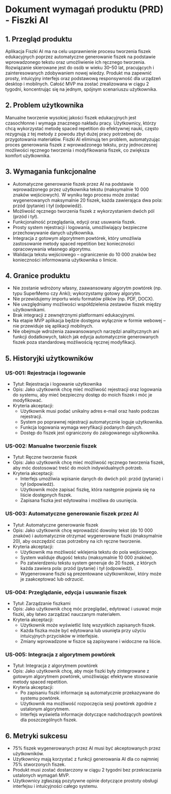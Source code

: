 # Dokument wymagań produktu (PRD) - Fiszki AI

## 1. Przegląd produktu
Aplikacja Fiszki AI ma na celu usprawnienie procesu tworzenia fiszek edukacyjnych poprzez automatyczne generowanie fiszek na podstawie wprowadzonego tekstu oraz umożliwienie ich ręcznego tworzenia. Rozwiązanie skierowane jest do osób w wieku 30–50 lat, pracujących i zainteresowanych zdobywaniem nowej wiedzy. Produkt ma zapewnić prosty, intuicyjny interfejs oraz podstawową responsywność dla urządzeń desktop i mobilnych. Całość MVP ma zostać zrealizowana w ciągu 2 tygodni, koncentrując się na jednym, spójnym scenariuszu użytkownika.

## 2. Problem użytkownika
Manualne tworzenie wysokiej jakości fiszek edukacyjnych jest czasochłonne i wymaga znacznego nakładu pracy. Użytkownicy, którzy chcą wykorzystać metodę spaced repetition do efektywnej nauki, często rezygnują z tej metody z powodu zbyt dużej pracy potrzebnej do przygotowania materiałów. Fiszki AI eliminują ten problem, automatyzując proces generowania fiszek z wprowadzonego tekstu, przy jednoczesnej możliwości ręcznego tworzenia i modyfikowania fiszek, co zwiększa komfort użytkownika.

## 3. Wymagania funkcjonalne
- Automatyczne generowanie fiszek przez AI na podstawie wprowadzonego przez użytkownika tekstu (maksymalnie 10 000 znaków wejściowych). W wyniku tego procesu może zostać wygenerowanych maksymalnie 20 fiszek, każda zawierająca dwa pola: przód (pytanie) i tył (odpowiedź).
- Możliwość ręcznego tworzenia fiszek z wykorzystaniem dwóch pól (przód i tył).
- Funkcjonalność przeglądania, edycji oraz usuwania fiszek.
- Prosty system rejestracji i logowania, umożliwiający bezpieczne przechowywanie danych użytkownika.
- Integracja z gotowym algorytmem powtórek, który umożliwia zastosowanie metody spaced repetition bez konieczności opracowywania własnego algorytmu.
- Walidacja tekstu wejściowego – ograniczenie do 10 000 znaków bez konieczności informowania użytkownika o limicie.

## 4. Granice produktu
- Nie zostanie wdrożony własny, zaawansowany algorytm powtórek (np. typu SuperMemo czy Anki); wykorzystamy gotowy algorytm.
- Nie przewidujemy importu wielu formatów plików (np. PDF, DOCX).
- Nie uwzględniamy możliwości współdzielenia zestawów fiszek między użytkownikami.
- Brak integracji z zewnętrznymi platformami edukacyjnymi.
- Na etapie MVP aplikacja będzie dostępna wyłącznie w formie webowej – nie przewiduje się aplikacji mobilnych.
- Nie obejmuje wdrożenia zaawansowanych narzędzi analitycznych ani funkcji dodatkowych, takich jak edycja automatycznie generowanych fiszek poza standardową możliwością ręcznej modyfikacji.

## 5. Historyjki użytkowników

### US-001: Rejestracja i logowanie
- Tytuł: Rejestracja i logowanie użytkownika
- Opis: Jako użytkownik chcę mieć możliwość rejestracji oraz logowania do systemu, aby mieć bezpieczny dostęp do moich fiszek i móc je modyfikować.
- Kryteria akceptacji:
  - Użytkownik musi podać unikalny adres e-mail oraz hasło podczas rejestracji.
  - System po poprawnej rejestracji automatycznie loguje użytkownika.
  - Funkcja logowania wymaga weryfikacji podanych danych.
  - Dostęp do fiszek jest ograniczony do zalogowanego użytkownika.

### US-002: Manualne tworzenie fiszek
- Tytuł: Ręczne tworzenie fiszek
- Opis: Jako użytkownik chcę mieć możliwość ręcznego tworzenia fiszek, aby móc dostosować treść do moich indywidualnych potrzeb.
- Kryteria akceptacji:
  - Interfejs umożliwia wpisanie danych do dwóch pól: przód (pytanie) i tył (odpowiedź).
  - Użytkownik może zapisać fiszkę, która następnie pojawia się na liście dostępnych fiszek.
  - Zapisana fiszka jest edytowalna i możliwa do usunięcia.

### US-003: Automatyczne generowanie fiszek przez AI
- Tytuł: Automatyczne generowanie fiszek
- Opis: Jako użytkownik chcę wprowadzić dowolny tekst (do 10 000 znaków) i automatycznie otrzymać wygenerowane fiszki (maksymalnie 20), aby oszczędzić czas potrzebny na ich ręczne tworzenie.
- Kryteria akceptacji:
  - Użytkownik ma możliwość wklejenia tekstu do pola wejściowego.
  - System waliduje długość tekstu (maksymalnie 10 000 znaków).
  - Po zatwierdzeniu tekstu system generuje do 20 fiszek, z których każda zawiera pola: przód (pytanie) i tył (odpowiedź).
  - Wygenerowane fiszki są prezentowane użytkownikowi, który może je zaakceptować lub odrzucić.

### US-004: Przeglądanie, edycja i usuwanie fiszek
- Tytuł: Zarządzanie fiszkami
- Opis: Jako użytkownik chcę móc przeglądać, edytować i usuwać moje fiszki, aby łatwo zarządzać nauczanym materiałem.
- Kryteria akceptacji:
  - Użytkownik może wyświetlić listę wszystkich zapisanych fiszek.
  - Każda fiszka może być edytowana lub usunięta przy użyciu intuicyjnych przycisków w interfejsie.
  - Zmiany wprowadzone w fiszce są zapisywane i widoczne na liście.

### US-005: Integracja z algorytmem powtórek
- Tytuł: Integracja z algorytmem powtórek
- Opis: Jako użytkownik chcę, aby moje fiszki były zintegrowane z gotowym algorytmem powtórek, umożliwiając efektywne stosowanie metody spaced repetition.
- Kryteria akceptacji:
  - Po zapisaniu fiszki informacje są automatycznie przekazywane do systemu powtórek.
  - Użytkownik ma możliwość rozpoczęcia sesji powtórek zgodnie z ustalonym algorytmem.
  - Interfejs wyświetla informacje dotyczące nadchodzących powtórek dla poszczególnych fiszek.

## 6. Metryki sukcesu
- 75% fiszek wygenerowanych przez AI musi być akceptowanych przez użytkowników.
- Użytkownicy mają korzystać z funkcji generowania AI dla co najmniej 75% stworzonych fiszek.
- Produkt musi zostać dostarczony w ciągu 2 tygodni bez przekraczania ustalonych wymagań MVP.
- Użytkownicy zgłaszają pozytywne opinie dotyczące prostoty obsługi interfejsu i intuicyjności całego systemu.
